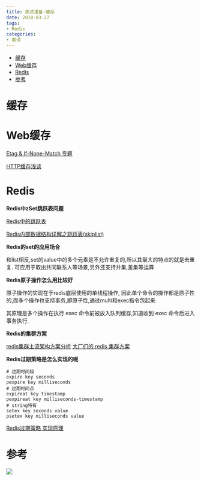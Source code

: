 ```yaml
---
title: 面试准备:缓存
date: 2018-03-27
tags:
- Redis
categories:
- 面试
---
```

<!-- TOC -->

- [缓存](#缓存)
- [Web缓存](#web缓存)
- [Redis](#redis)
- [参考](#参考)

<!-- /TOC -->

# 缓存



# Web缓存

[Etag & If-None-Match 专题](https://www.cnblogs.com/softidea/p/5986339.html)

[HTTP缓存浅谈](https://www.cnblogs.com/chinajava/p/5705169.html)

# Redis

**Redis中zSet跳跃表问题**

[Redis中的跳跃表](https://blog.csdn.net/universe_ant/article/details/51134020)

[Redis内部数据结构详解之跳跃表(skiplist)](https://blog.csdn.net/acceptedxukai/article/details/17333673)

**Redis的set的应用场合**

和list相反,set的value中的多个元素是不允许重复的,所以其最大的特点的就是去重复.
可应用于取出共同联系人等场景,另外还支持并集,差集等运算

**Redis原子操作怎么用比较好**

原子操作的实现在于redis底层使用的单线程操作,
因此单个命令的操作都是原子性的,而多个操作也支持事务,即原子性,通过multi和exec指令包起来

其原理是多个操作在执行 exec 命令前被放入队列缓存,知道收到 exec 命令后进入事务执行.

**Redis的集群方案**

[redis集群主流架构方案分析](https://blog.csdn.net/u011277123/article/details/55002024)
[大厂们的 redis 集群方案](https://www.cnblogs.com/me115/p/9043420.html)

**Redis过期策略是怎么实现的呢**

```shell
# 过期时间段
expire key seconds
pexpire key milliseconds
# 过期时间点
expireat key timestamp
pexpireat key milliseconds-timestamp
# string特有
setex key seconds value
psetex key milliseconds value
```
[Redis过期策略 实现原理](https://blog.csdn.net/xiangnan129/article/details/54928672)


# 参考



[![](https://static.segmentfault.com/v-5b1df2a7/global/img/creativecommons-cc.svg)](https://creativecommons.org/licenses/by-nc-nd/4.0/)